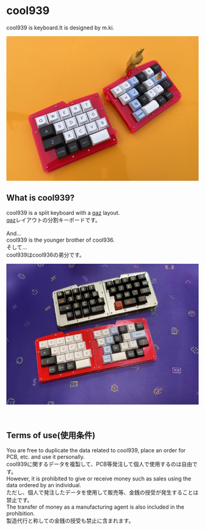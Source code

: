 # cool939

cool939 is keyboard.It is designed by m.ki.

![](img/img00002.jpg)
## What is cool939?

cool939 is a split keyboard with a [qaz](https://www.cbkbd.com/product/qaz-keyboard-kit) layout.
<br>
[qaz](https://www.cbkbd.com/product/qaz-keyboard-kit)レイアウトの分割キーボードです。
<br>
<br>
And...
<br>
cool939 is the younger brother of cool936.
<br>
そして...
<br>
cool939はcool936の弟分です。
<br>

![](img/img00001.jpg)

<br>

## Terms of use(使用条件)

You are free to duplicate the data related to cool939, place an order for PCB, etc. and use it personally.
<br>
cool939に関するデータを複製して、PCB等発注して個人で使用するのは自由です。
<br>
However, it is prohibited to give or receive money such as sales using the data ordered by an individual.
<br>
ただし、個人で発注したデータを使用して販売等、金銭の授受が発生することは禁止です。
<br>
The transfer of money as a manufacturing agent is also included in the prohibition.
<br>
製造代行と称しての金銭の授受も禁止に含まれます。
<br>
<br>